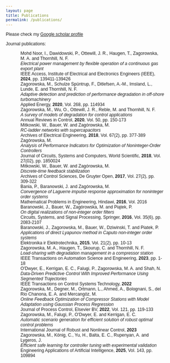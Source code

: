 ```yaml
---
layout: page
title: Publications
permalink: /publications/
---
```


Please check my [Google scholar profile](https://scholar.google.com/citations?hl=nl&user=4y7gNisAAAAJ&view_op=list_works&sortby=pubdate)

Journal publications:

<html>
<head>
<title>Journal publications</title>
<meta http-equiv="Content-Type" content="text/html; charset=UTF-8">
<style type="text/css">
body { font-size: 12px; font-family: Arial, sans-serif; }
dt { margin-top: 1em; font-weight: bold; }
@media print {
	dt { page-break-after: avoid; }
	dd { page-break-before: avoid; }
}
</style>
</head>
<body>
<dl>
<dd>Mohd Noor, I., Dawidowski, P., Ottewill, J. R., Haugen, T., Zagorowska, M. A. and Thornhill, N. F.</dd>
<dd><i>Electrical power management by flexible operation of a continuous gas export plant</i></dd>
<dd>IEEE Access, Institute of Electrical and Electronics Engineers (IEEE), <b>2024</b>, pp. 139411-139426</dd>

<dd>Zagorowska, M., Schulze Sp&uuml;ntrup, F., Ditlefsen, A.-M., Imsland, L., Lunde, E. and Thornhill, N. F.</dd>
<dd><i>Adaptive detection and prediction of performance degradation in off-shore turbomachinery</i></dd>
<dd>Applied Energy, <b>2020</b>, Vol. 268, pp. 114934</dd>

<dd>Zagorowska, M., Wu, O., Ottewill, J. R., Reble, M. and Thornhill, N. F.</dd>
<dd><i>A survey of models of degradation for control applications</i></dd>
<dd>Annual Reviews in Control, <b>2020</b>, Vol. 50, pp. 150-173</dd>

<dd>Mitkowski, W., Bauer, W. and Zag&oacute;rowska, M.</dd>
<dd><i>RC-ladder networks with supercapacitors</i></dd>
<dd>Archives of Electrical Engineering, <b>2018</b>, Vol. 67(2), pp. 377-389</dd>

<dd>Zag&oacute;rowska, M.</dd>
<dd><i>Analysis of Performance Indicators for Optimization of Noninteger-Order Controllers</i></dd>
<dd>Journal of Circuits, Systems and Computers, World Scientific, <b>2018</b>, Vol. 27(02), pp. 1850024</dd>

<dd>Mitkowski, W., Bauer, W. and Zag&oacute;rowska, M.</dd>
<dd><i>Discrete-time feedback stabilization</i></dd>
<dd>Archives of Control Sciences, De Gruyter Open, <b>2017</b>, Vol. 27(2), pp. 309-322</dd>

<dd>Bania, P., Baranowski, J. and Zag&oacute;rowska, M.</dd>
<dd><i>Convergence of Laguerre impulse response approximation for noninteger order systems</i></dd>
<dd>Mathematical Problems in Engineering, Hindawi, <b>2016</b>, Vol. 2016</dd>

<dd>Baranowski, J., Bauer, W., Zag&oacute;rowska, M. and Pi&aogon;tek, P.</dd>
<dd><i>On digital realizations of non-integer order filters</i></dd>
<dd>Circuits, Systems, and Signal Processing, Springer, <b>2016</b>, Vol. 35(6), pp. 2083-2107</dd>

<dd>Baranowski, J., Zagorowska, M., Bauer, W., Dziwinski, T. and Piatek, P.</dd>
<dd><i>Applications of direct Lyapunov method in Caputo non-integer order systems</i></dd>
<dd>Elektronika ir Elektrotechnika, <b>2015</b>, Vol. 21(2), pp. 10-13</dd>

<dd>Zagorowska, M. A., Haugen, T., Skourup, C. and Thornhill, N. F.</dd>
<dd><i>Load-sharing with degradation management in a compressor station</i></dd>
<dd>IEEE Transactions on Automation Science and Engineering, <b>2023</b>, pp. 1-18</dd>

<dd>O'Dwyer, E., Kerrigan, E. C., Falugi, P., Zagorowska, M. A. and Shah, N.</dd>
<dd><i>Data-Driven Predictive Control With Improved Performance Using Segmented Trajectories</i></dd>
<dd>IEEE Transactions on Control Systems Technology, <b>2022</b></dd>

<dd>Zagorowska, M., Degner, M., Ortmann, L., Ahmed, A., Bolognani, S., del Rio Chanona, E. A. and Mercangöz, M.</dd>
<dd><i>Online Feedback Optimization of Compressor Stations with Model Adaptation using Gaussian Process Regression</i></dd>
<dd>Journal of Process Control, Elsevier BV, <b>2022</b>, Vol. 121, pp. 119-133</dd>

<dd>Zagorowska, M., Falugi, P., O'Dwyer, E. and Kerrigan, E. C.</dd>
<dd><i>Automatic scenario generation for efficient solution of robust optimal control problems</i></dd>
<dd>International Journal of Robust and Nonlinear Control, <b>2023</b></dd>

<dd>Zagorowska, M., König, C., Yu, H., Balta, E. C., Rupenyan, A. and Lygeros, J.</dd>
<dd><i>Efficient safe learning for controller tuning with experimental validation</i></dd>
<dd>Engineering Applications of Artificial Intelligence, <b>2025</b>, Vol. 143, pp. 109894</dd>

</dl>
</body>
</html>